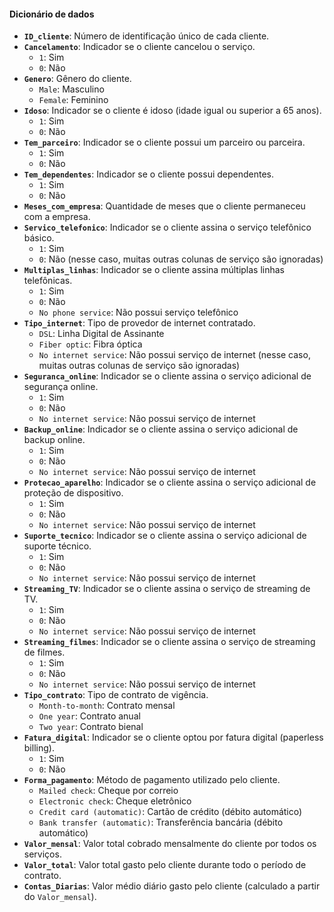 #### Dicionário de dados

*   **`ID_cliente`**: Número de identificação único de cada cliente.
*   **`Cancelamento`**: Indicador se o cliente cancelou o serviço.
    *   `1`: Sim
    *   `0`: Não
*   **`Genero`**: Gênero do cliente.
    *   `Male`: Masculino
    *   `Female`: Feminino
*   **`Idoso`**: Indicador se o cliente é idoso (idade igual ou superior a 65 anos).
    *   `1`: Sim
    *   `0`: Não
*   **`Tem_parceiro`**: Indicador se o cliente possui um parceiro ou parceira.
    *   `1`: Sim
    *   `0`: Não
*   **`Tem_dependentes`**: Indicador se o cliente possui dependentes.
    *   `1`: Sim
    *   `0`: Não
*   **`Meses_com_empresa`**: Quantidade de meses que o cliente permaneceu com a empresa.
*   **`Servico_telefonico`**: Indicador se o cliente assina o serviço telefônico básico.
    *   `1`: Sim
    *   `0`: Não (nesse caso, muitas outras colunas de serviço são ignoradas)
*   **`Multiplas_linhas`**: Indicador se o cliente assina múltiplas linhas telefônicas.
    *   `1`: Sim
    *   `0`: Não
    *   `No phone service`: Não possui serviço telefônico
*   **`Tipo_internet`**: Tipo de provedor de internet contratado.
    *   `DSL`: Linha Digital de Assinante
    *   `Fiber optic`: Fibra óptica
    *   `No internet service`: Não possui serviço de internet (nesse caso, muitas outras colunas de serviço são ignoradas)
*   **`Seguranca_online`**: Indicador se o cliente assina o serviço adicional de segurança online.
    *   `1`: Sim
    *   `0`: Não
    *   `No internet service`: Não possui serviço de internet
*   **`Backup_online`**: Indicador se o cliente assina o serviço adicional de backup online.
    *   `1`: Sim
    *   `0`: Não
    *   `No internet service`: Não possui serviço de internet
*   **`Protecao_aparelho`**: Indicador se o cliente assina o serviço adicional de proteção de dispositivo.
    *   `1`: Sim
    *   `0`: Não
    *   `No internet service`: Não possui serviço de internet
*   **`Suporte_tecnico`**: Indicador se o cliente assina o serviço adicional de suporte técnico.
    *   `1`: Sim
    *   `0`: Não
    *   `No internet service`: Não possui serviço de internet
*   **`Streaming_TV`**: Indicador se o cliente assina o serviço de streaming de TV.
    *   `1`: Sim
    *   `0`: Não
    *   `No internet service`: Não possui serviço de internet
*   **`Streaming_filmes`**: Indicador se o cliente assina o serviço de streaming de filmes.
    *   `1`: Sim
    *   `0`: Não
    *   `No internet service`: Não possui serviço de internet
*   **`Tipo_contrato`**: Tipo de contrato de vigência.
    *   `Month-to-month`: Contrato mensal
    *   `One year`: Contrato anual
    *   `Two year`: Contrato bienal
*   **`Fatura_digital`**: Indicador se o cliente optou por fatura digital (paperless billing).
    *   `1`: Sim
    *   `0`: Não
*   **`Forma_pagamento`**: Método de pagamento utilizado pelo cliente.
    *   `Mailed check`: Cheque por correio
    *   `Electronic check`: Cheque eletrônico
    *   `Credit card (automatic)`: Cartão de crédito (débito automático)
    *   `Bank transfer (automatic)`: Transferência bancária (débito automático)
*   **`Valor_mensal`**: Valor total cobrado mensalmente do cliente por todos os serviços.
*   **`Valor_total`**: Valor total gasto pelo cliente durante todo o período de contrato.
*   **`Contas_Diarias`**: Valor médio diário gasto pelo cliente (calculado a partir do `Valor_mensal`).